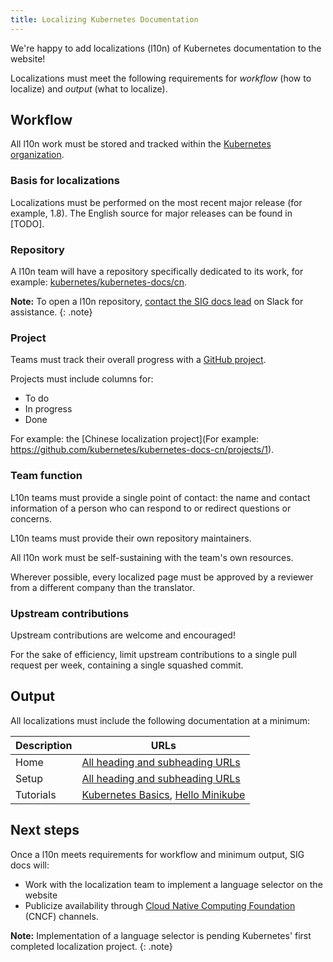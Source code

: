 ```yaml
---
title: Localizing Kubernetes Documentation
---
```


We're happy to add localizations (l10n) of Kubernetes documentation to the website!

Localizations must meet the following requirements for _workflow_ (how to localize) and _output_ (what to localize).

## Workflow  

All l10n work must be stored and tracked within the [Kubernetes organization](https://github.com/kubernetes).

### Basis for localizations

Localizations must be performed on the most recent major release (for example, 1.8). The English source for major releases can be found in [TODO].

### Repository

A l10n team will have a repository specifically dedicated to its work, for example: [kubernetes/kubernetes-docs/cn](https://github.com/kubernetes/kubernetes-docs-cn).

**Note:** To open a l10n repository, [contact the SIG docs lead](https://kubernetes.slack.com/messages/C1J0BPD2M) on Slack for assistance.
{: .note}

### Project

Teams must track their overall progress with a [GitHub project](https://help.github.com/articles/creating-a-project-board/).

Projects must include columns for:
- To do
- In progress
- Done

For example: the [Chinese localization project](For example: https://github.com/kubernetes/kubernetes-docs-cn/projects/1).

### Team function

L10n teams must provide a single point of contact: the name and contact information of a person who can respond to or redirect questions or concerns.

L10n teams must provide their own repository maintainers.

All l10n work must be self-sustaining with the team's own resources.

Wherever possible, every localized page must be approved by a reviewer from a different company than the translator.

### Upstream contributions

Upstream contributions are welcome and encouraged!

For the sake of efficiency, limit upstream contributions to a single pull request per week, containing a single squashed commit.

## Output

All localizations must include the following documentation at a minimum:

Description | URLs
-----|-----
Home | [All heading and subheading URLs](https://kubernetes.io/docs/home/)
Setup | [All heading and subheading URLs](https://kubernetes.io/docs/setup/)
Tutorials | [Kubernetes Basics](https://kubernetes.io/docs/tutorials/), [Hello Minikube](https://kubernetes.io/docs/tutorials/stateless-application/hello-minikube/)

## Next steps

Once a l10n meets requirements for workflow and minimum output, SIG docs will:
- Work with the localization team to implement a language selector on the website
- Publicize availability through [Cloud Native Computing Foundation](https://www.cncf.io/) (CNCF) channels.

**Note:** Implementation of a language selector is pending Kubernetes' first completed localization project.
{: .note}
